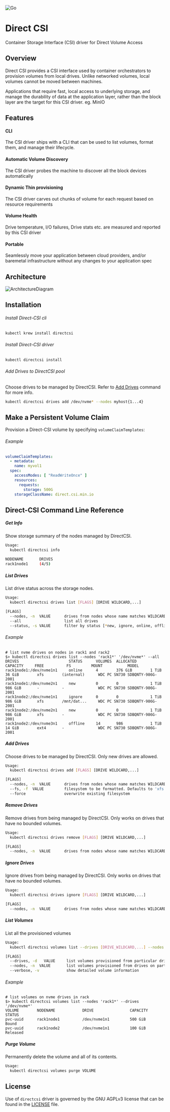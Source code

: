 ![Go](https://github.com/minio/direct-csi/workflows/Go/badge.svg)
# Direct CSI 
Container Storage Interface (CSI) driver for Direct Volume Access 

## Overview

Direct CSI provides a CSI interface used by container orchestrators to provision volumes from local drives. Unlike networked volumes, local volumes cannot be moved between machines. 

Applications that require fast, local access to underlying storage, and manage the durability of data at the application layer, rather than the block layer are the target for this CSI driver. eg. MinIO

## Features

#### CLI 

The CSI driver ships with a CLI that can be used to list volumes, format them, and manage their lifecycle. 

#### Automatic Volume Discovery

The CSI driver probes the machine to discover all the block devices automatically

#### Dynamic Thin provisioning

The CSI driver carves out chunks of volume for each request based on resource requirements

#### Volume Health

Drive temperature, I/O failures, Drive stats etc. are measured and reported by this CSI driver

#### Portable

Seamlessly move your application between cloud providers, and/or baremetal infrastructure without any changes to your application spec

## Architecture

![ArchitectureDiagram](DirectCSI_Arch.png)

## Installation

###### Install Direct-CSI cli

```bash
kubectl krew install directcsi
```

###### Install Direct-CSI driver

```bash
kubectl directcsi install
```

###### Add Drives to DirectCSI pool

Choose drives to be managed by DirectCSI. Refer to [Add Drives](#add-drives) command for more info.
```bash
kubectl directcsi drives add /dev/nvme* --nodes myhost{1...4}
```

## Make a Persistent Volume Claim

Provision a Direct-CSI volume by specifying `volumeClaimTemplates`:

###### Example

```yaml
volumeClaimTemplates:
  - metadata:
    name: myvol1
  spec:
    accessModes: [ "ReadWriteOnce" ]
    resources:
      requests:
        storage: 500G
    storageClassName: direct.csi.min.io
```

## Direct-CSI Command Line Reference

##### Get Info

Show storage summary of the nodes managed by DirectCSI.
```bash
Usage:
  kubectl directcsi info
  
NODENAME       DRIVES
rack1node1     (4/5)
``` 

##### List Drives

List drive status across the storage nodes.

```bash
Usage:
  kubectl directcsi drives list [FLAGS] [DRIVE WILDCARD,...]

[FLAGS]
  --nodes, -n  VALUE      drives from nodes whose name matches WILDCARD. Defaults to '*'
  --all                   list all drives
  --status, -s VALUE      filter by status [*new, ignore, online, offline]
```

###### Example


```
# list nvme drives on nodes in rack1 and rack2
$> kubectl directcsi drives list --nodes 'rack1*' '/dev/nvme*' --all
DRIVES                      STATUS      VOLUMES  ALLOCATED      CAPACITY     FREE          FS         MOUNT           MODEL
rack1node1:/dev/nvme1n1     online      4        376 GiB        1 TiB        36 GiB        xfs        (internal)      WDC PC SN730 SDBQNTY-986G-2001
rack1node1:/dev/nvme2n1     new         0        0              1 TiB        986 GiB       -          -               WDC PC SN730 SDBQNTY-986G-2001
rack1node2:/dev/nvme1n1     ignore      0        0              1 TiB        986 GiB       xfs        /mnt/dat...     WDC PC SN730 SDBQNTY-986G-2001
rack1node2:/dev/nvme2n1     new         0        0              1 TiB        986 GiB       xfs        -               WDC PC SN730 SDBQNTY-986G-2001
rack1node2:/dev/nvme3n1     offline     14       986            1 TiB        14 GiB        ext4       -               WDC PC SN730 SDBQNTY-986G-2001
```

##### Add Drives

Choose drives to be managed by DirectCSI. Only new drives are allowed.
```bash
Usage:
  kubectl directcsi drives add [FLAGS] [DRIVE WILDCARD,...]

[FLAGS]
  --nodes, -n  VALUE      drives from nodes whose name matches WILDCARD. Defaults to '*'
  --fs, -f  VALUE         filesystem to be formatted. Defaults to 'xfs'
  --force                 overwrite existing filesystem
```

##### Remove Drives

Remove drives from being managed by DirectCSI. Only works on drives that have no bounded volumes.
```bash
Usage:
  kubectl directcsi drives remove [FLAGS] [DRIVE WILDCARD,...]

[FLAGS]
  --nodes, -n  VALUE      drives from nodes whose name matches WILDCARD. Defaults to '*'
```

##### Ignore Drives

Ignore drives from being managed by DirectCSI. Only works on drives that have no bounded volumes.
```bash
Usage:
  kubectl directcsi drives ignore [FLAGS] [DRIVE WILDCARD,...]

[FLAGS]
  --nodes, -n  VALUE      drives from nodes whose name matches WILDCARD. Defaults to '*'
```

##### List Volumes

List all the provisioned volumes
```bash
Usage:
  kubectl directcsi volumes list --drives [DRIVE_WILDCARD,...] --nodes [NODE_NAME,...]

[FLAGS]
  --drives, -d   VALUE     list volumes provisioned from particular drive. Defaults to all
  --nodes, -n  VALUE       list volumes provisioned from drives on particular node. Defaults to all
  --verbose, -v            show detailed volume information 
```

###### Example

```
# list volumes on nvme drives in rack
$> kubectl directcsi volumes list --nodes 'rack1*' --drives '/dev/nvme*'   
VOLUME        NODENAME            DRIVE                CAPACITY     STATUS   
pvc-uuid      rack1node1          /dev/nvme1n1         500 GiB      Bound
pvc-uuid      rack1node2          /dev/nvme1n1         100 GiB      Released
```

##### Purge Volume

Permanently delete the volume and all of its contents.

```bash
Usage:
  kubectl directcsi volumes purge VOLUME
```

## License

Use of `directcsi` driver is governed by the GNU AGPLv3 license that can be found in the [LICENSE](./LICENSE) file.
